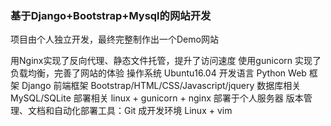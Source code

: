 ### 基于Django+Bootstrap+Mysql的网站开发

项目由个人独立开发，最终完整制作出一个Demo网站

用Nginx实现了反向代理、静态文件托管，提升了访问速度
使用gunicorn 实现了负载均衡，完善了网站的体验
操作系统 Ubuntu16.04
开发语言 Python
Web 框架 Django
前端框架 Bootstrap/HTML/CSS/Javascript/jquery
数据库相关 MySQL/SQLite
部署相关 linux + gunicorn + nginx 部署于个人服务器
版本管理、文档和自动化部署工具：Git
成开发环境 Linux + vim
